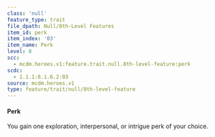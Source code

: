 ```yaml
---
class: 'null'
feature_type: trait
file_dpath: Null/8th-Level Features
item_id: perk
item_index: '03'
item_name: Perk
level: 8
scc:
  - mcdm.heroes.v1:feature.trait.null.8th-level-feature:perk
scdc:
  - 1.1.1:8.1.6.2:03
source: mcdm.heroes.v1
type: feature/trait/null/8th-level-feature
---
```


#### Perk

You gain one exploration, interpersonal, or intrigue perk of your choice.
